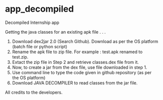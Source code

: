 # app_decompiled
Decompiled Internship app

Getting the java classes for an existing apk file . . .

1. Download dex2jar 2.0 (Search Github). Download as per the OS platform (batch file or python script)
2. Rename the apk file to zip file. For example : test.apk renamed to test.zip.
3. Extact the zip file in Step 2 and retrieve classes.dex file from it.
4. Now, to create a jar from the dex file, use file downloaded in step 1.
5. Use command line to type the code given in github repository (as per the OS platform)
6. Download JAVA DECOMPILER to read classes from the jar file.


All credits to the developers.
